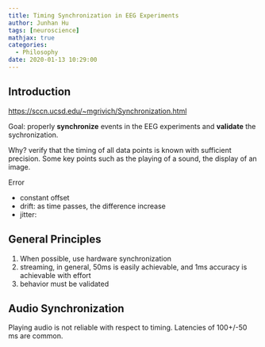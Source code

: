 ```yaml
---
title: Timing Synchronization in EEG Experiments
author: Junhan Hu
tags: [neuroscience]
mathjax: true
categories:
  - Philosophy
date: 2020-01-13 10:29:00
---
```


## Introduction

https://sccn.ucsd.edu/~mgrivich/Synchronization.html

Goal: properly **synchronize** events in the EEG experiments and **validate** the  sychronization. 

Why? verify that the timing of all data points is known with sufficient precision.  Some key points such as the playing of a sound, the display of an image.

Error

* constant offset
* drift: as time passes, the difference increase
* jitter: 

## General Principles

1. When possible, use hardware synchronization
2. streaming, in general, 50ms is easily achievable, and 1ms accuracy is achievable with effort
3. behavior must be validated

## Audio Synchronization

Playing audio is not reliable with respect to timing. Latencies of 100+/-50 ms are common.

